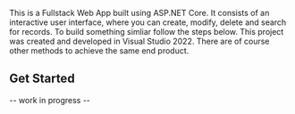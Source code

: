 This is a Fullstack Web App built using ASP.NET Core. It consists of an interactive user interface, where you can create, modify, delete and search for records. To build something simliar follow the steps below.
This project was created and developed in Visual Studio 2022. There are of course other methods to achieve the same end product.


## Get Started

-- work in progress --
